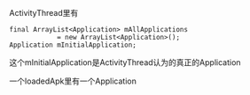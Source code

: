 ActivityThread里有
```
final ArrayList<Application> mAllApplications
            = new ArrayList<Application>();
Application mInitialApplication;
```

这个mInitialApplication是ActivityThread认为的真正的Application

一个loadedApk里有一个Application